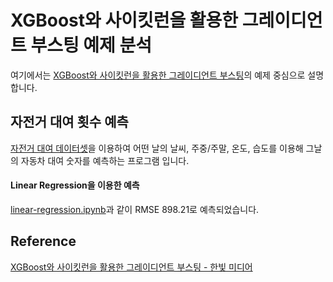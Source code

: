 # XGBoost와 사이킷런을 활용한 그레이디언트 부스팅 예제 분석

여기에서는 [XGBoost와 사이킷런을 활용한 그레이디언트 부스팅](https://github.com/gilbutITbook/080263)의 예제 중심으로 설명합니다. 

## 자전거 대여 횟수 예측

[자전거 대여 데이터셋](https://archive.ics.uci.edu/ml/datasets/bike+sharing+dataset)을 이용하여 어떤 날의 날씨, 주중/주말, 온도, 습도를 이용해 그날의 자동차 대여 숫자를 예측하는 프로그램 입니다.  

#### Linear Regression을 이용한 예측

[linear-regression.ipynb](https://github.com/kyopark2014/ML-Algorithms/blob/main/xgboost/src/linear-regression.ipynb)과 같이 RMSE 898.21로 예측되었습니다. 

## Reference 

[XGBoost와 사이킷런을 활용한 그레이디언트 부스팅 - 한빛 미디어](https://github.com/rickiepark/handson-gb)
